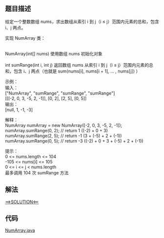 ## 题目描述

给定一个整数数组 nums，求出数组从索引 i 到 j（i ≤ j）范围内元素的总和，包含 i、j 两点。

实现 NumArray 类：

<br>NumArray(int[] nums) 使用数组 nums 初始化对象
<br>
<br>int sumRange(int i, int j) 返回数组 nums 从索引 i 到 j（i ≤ j）范围内元素的总和，包含 i、j 两点（也就是 sum(nums[i], nums[i + 1], ... , nums[j])
）

示例：
<br>输入：
<br>["NumArray", "sumRange", "sumRange", "sumRange"]
<br>[[[-2, 0, 3, -5, 2, -1]], [0, 2], [2, 5], [0, 5]]
<br>输出：
<br>[null, 1, -1, -3]

解释：
<br>NumArray numArray = new NumArray([-2, 0, 3, -5, 2, -1]);
<br>numArray.sumRange(0, 2); // return 1 ((-2) + 0 + 3)
<br>numArray.sumRange(2, 5); // return -1 (3 + (-5) + 2 + (-1))
<br>numArray.sumRange(0, 5); // return -3 ((-2) + 0 + 3 + (-5) + 2 + (-1))

提示：
<br>0 <= nums.length <= 104
<br>-105 <= nums[i] <= 105
<br>0 <= i <= j < nums.length
<br>最多调用 104 次 sumRange 方法

## 解法

[==>SOLUTION<==](https://leetcode-cn.com/problems/range-sum-query-immutable/solution/qu-yu-he-jian-suo-shu-zu-bu-ke-bian-by-l-px41/)

## 代码

[NumArray.java](https://github.com/Marshal7cc/LeetCode-Java/blob/master/src/array/NumArray.java)

